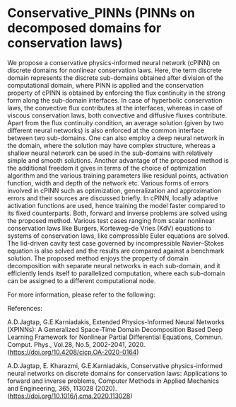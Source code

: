 # Conservative_PINNs (PINNs on decomposed domains for conservation laws)

We propose a conservative physics-informed neural network (cPINN) on discrete domains for nonlinear conservation laws. 
Here, the term discrete domain represents the discrete sub-domains obtained after division of the computational domain, where PINN is
applied and the conservation property of cPINN is obtained by enforcing the flux continuity in the strong form along the sub-domain interfaces.
In case of hyperbolic conservation laws, the convective flux contributes at the interfaces, whereas in case of viscous conservation laws,
both convective and diffusive fluxes contribute. Apart from the flux continuity condition, an average solution (given by two different neural networks)
is also enforced at the common interface between two sub-domains. One can also employ a deep neural network in the domain, where the solution may
have complex structure, whereas a shallow neural network can be used in the sub-domains with relatively simple and smooth solutions. 
Another advantage of the proposed method is the additional freedom it gives in terms of the choice of optimization algorithm and the 
various training parameters like residual points, activation function, width and depth of the network etc. Various forms of errors involved
in cPINN such as optimization, generalization and approximation errors and their sources are discussed briefly. In cPINN, locally adaptive
activation functions are used, hence training the model faster compared to its fixed counterparts. Both, forward and inverse problems are 
solved using the proposed method. Various test cases ranging from scalar nonlinear conservation laws like Burgers, Korteweg–de Vries (KdV)
equations to systems of conservation laws, like compressible Euler equations are solved. The lid-driven cavity test case governed by incompressible
Navier–Stokes equation is also solved and the results are compared against a benchmark solution. The proposed method enjoys the property of domain 
decomposition with separate neural networks in each sub-domain,
and it efficiently lends itself to parallelized computation, where each sub-domain can be assigned to a different computational node.


For more information, please refer to the following:

References: 

A.D.Jagtap, G.E.Karniadakis, Extended Physics-Informed Neural Networks (XPINNs): A Generalized Space-Time Domain Decomposition Based Deep Learning Framework for Nonlinear Partial Differential Equations, Commun. Comput. Phys., Vol.28, No.5, 2002-2041, 2020. (https://doi.org/10.4208/cicp.OA-2020-0164)

A.D.Jagtap, E. Kharazmi, G.E.Karniadakis, Conservative physics-informed neural networks on discrete domains for conservation laws: Applications to forward and inverse problems, Computer Methods in Applied Mechanics and Engineering, 365, 113028 (2020). (https://doi.org/10.1016/j.cma.2020.113028)
